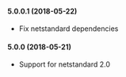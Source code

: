 #### 5.0.0.1 (2018-05-22)
* Fix netstandard dependencies

#### 5.0.0 (2018-05-21)
* Support for netstandard 2.0
